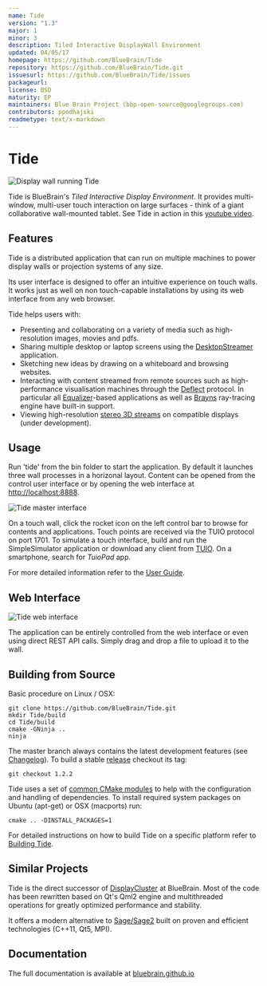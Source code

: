 ```yaml
---
name: Tide
version: "1.3"
major: 1
minor: 3
description: Tiled Interactive DisplayWall Environment
updated: 04/05/17
homepage: https://github.com/BlueBrain/Tide
repository: https://github.com/BlueBrain/Tide.git
issuesurl: https://github.com/BlueBrain/Tide/issues
packageurl: 
license: BSD
maturity: EP
maintainers: Blue Brain Project (bbp-open-source@googlegroups.com)
contributors: ppodhajski
readmetype: text/x-markdown
---
```

# Tide

![Display wall running Tide](doc/wall.png)

Tide is BlueBrain's *Tiled Interactive Display Environment*. It provides
multi-window, multi-user touch interaction on large surfaces - think of a giant
collaborative wall-mounted tablet. See Tide in action in this [youtube
video](https://www.youtube.com/watch?v=wATHwvRFGz0).

## Features

Tide is a distributed application that can run on multiple machines to power
display walls or projection systems of any size.

Its user interface is designed to offer an intuitive experience on touch walls.
It works just as well on non touch-capable installations by using its web
interface from any web browser.

Tide helps users with:
* Presenting and collaborating on a variety of media such as high-resolution
  images, movies and pdfs.
* Sharing multiple desktop or laptop screens using the
  [DesktopStreamer](https://github.com/BlueBrain/Deflect/releases) application.
* Sketching new ideas by drawing on a whiteboard and browsing websites.
* Interacting with content streamed from remote sources such as high-performance
  visualisation machines through the
  [Deflect](https://github.com/BlueBrain/Deflect.git) protocol. In particular
  all [Equalizer](https://github.com/Eyescale/Equalizer.git)-based applications
  as well as [Brayns](https://github.com/BlueBrain/Brayns.git) ray-tracing
  engine have built-in support.
* Viewing high-resolution [stereo 3D streams](https://github.com/BlueBrain/Deflect/blob/master/doc/StereoStreaming.md)
  on compatible displays (under development).

## Usage

Run 'tide' from the bin folder to start the application. By default it launches
three wall processes in a horizonal layout. Content can be opened from the
control user interface or by opening the web interface at
[http://localhost:8888](http://localhost:8888).

![Tide master interface](doc/master_interface.png)

On a touch wall, click the rocket icon on the left control bar to browse for
contents and applications. Touch points are received via the TUIO protocol on
port 1701. To simulate a touch interface, build and run the SimpleSimulator
application or download any client from [TUIO](http://www.tuio.org/?software).
On a smartphone, search for *TuioPad* app.

For more detailed information refer to the
[User Guide](http://bluebrain.github.io/Tide-1.3/user_guide.html).

## Web Interface

![Tide web interface](doc/web_interface.png)

The application can be entirely controlled from the web interface or even using
direct REST API calls. Simply drag and drop a file to upload it to the wall.

## Building from Source

Basic procedure on Linux / OSX:

    git clone https://github.com/BlueBrain/Tide.git
    mkdir Tide/build
    cd Tide/build
    cmake -GNinja ..
    ninja

The master branch always contains the latest development features (see
[Changelog](https://github.com/BlueBrain/Tide/blob/master/doc/Changelog.md)).
To build a stable [release](https://github.com/BlueBrain/Tide/releases)
checkout its tag:

    git checkout 1.2.2

Tide uses a set of [common CMake modules](https://github.com/Eyescale/CMake) to
help with the configuration and handling of dependencies. To install required
system packages on Ubuntu (apt-get) or OSX (macports) run:

    cmake .. -DINSTALL_PACKAGES=1

For detailed instructions on how to build Tide on a specific platform refer to
[Building Tide](http://bluebrain.github.io/Tide-1.3/building.html).

## Similar Projects

Tide is the direct successor of
[DisplayCluster](https://github.com/TACC/DisplayCluster) at BlueBrain. Most of
the code has been rewritten based on Qt's Qml2 engine and multithreaded
operations for greatly optimized performance and stability.

It offers a modern alternative to [Sage/Sage2](http://sagecommons.org) built on
proven and efficient technologies (C++11, Qt5, MPI).

## Documentation

The full documentation is available at
[bluebrain.github.io](http://bluebrain.github.io/Tide-1.3)

